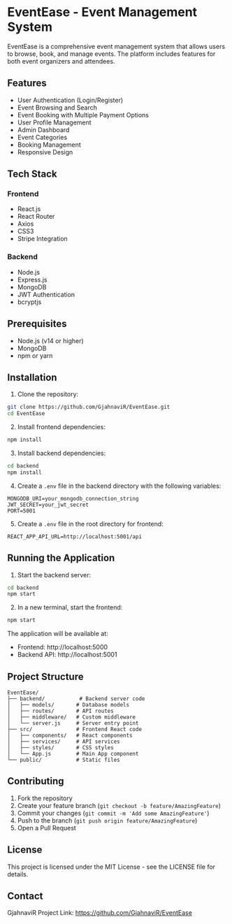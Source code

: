 # EventEase - Event Management System

EventEase is a comprehensive event management system that allows users to browse, book, and manage events. The platform includes features for both event organizers and attendees.

## Features

- User Authentication (Login/Register)
- Event Browsing and Search
- Event Booking with Multiple Payment Options
- User Profile Management
- Admin Dashboard
- Event Categories
- Booking Management
- Responsive Design

## Tech Stack

### Frontend
- React.js
- React Router
- Axios
- CSS3
- Stripe Integration

### Backend
- Node.js
- Express.js
- MongoDB
- JWT Authentication
- bcryptjs

## Prerequisites

- Node.js (v14 or higher)
- MongoDB
- npm or yarn

## Installation

1. Clone the repository:
```bash
git clone https://github.com/GjahnaviR/EventEase.git
cd EventEase
```

2. Install frontend dependencies:
```bash
npm install
```

3. Install backend dependencies:
```bash
cd backend
npm install
```

4. Create a `.env` file in the backend directory with the following variables:
```
MONGODB_URI=your_mongodb_connection_string
JWT_SECRET=your_jwt_secret
PORT=5001
```

5. Create a `.env` file in the root directory for frontend:
```
REACT_APP_API_URL=http://localhost:5001/api
```

## Running the Application

1. Start the backend server:
```bash
cd backend
npm start
```

2. In a new terminal, start the frontend:
```bash
npm start
```

The application will be available at:
- Frontend: http://localhost:5000
- Backend API: http://localhost:5001

## Project Structure

```
EventEase/
├── backend/           # Backend server code
│   ├── models/       # Database models
│   ├── routes/       # API routes
│   ├── middleware/   # Custom middleware
│   └── server.js     # Server entry point
├── src/              # Frontend React code
│   ├── components/   # React components
│   ├── services/     # API services
│   ├── styles/       # CSS styles
│   └── App.js        # Main App component
└── public/           # Static files
```

## Contributing

1. Fork the repository
2. Create your feature branch (`git checkout -b feature/AmazingFeature`)
3. Commit your changes (`git commit -m 'Add some AmazingFeature'`)
4. Push to the branch (`git push origin feature/AmazingFeature`)
5. Open a Pull Request

## License

This project is licensed under the MIT License - see the LICENSE file for details.

## Contact

GjahnaviR
Project Link: https://github.com/GjahnaviR/EventEase
